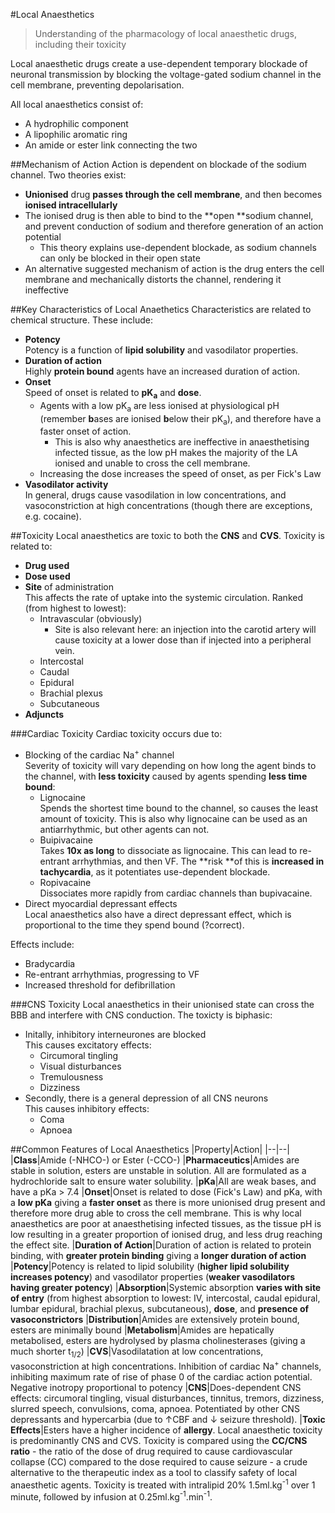 #Local Anaesthetics
> Understanding of the pharmacology of local anaesthetic drugs, including their toxicity

Local anaesthetic drugs create a use-dependent temporary blockade of neuronal transmission by blocking the voltage-gated sodium channel in the cell membrane, preventing depolarisation. 

All local anaesthetics consist of:
* A hydrophilic component
* A lipophilic aromatic ring
* An amide or ester link connecting the two

##Mechanism of Action
Action is dependent on blockade of the sodium channel. Two theories exist:
* **Unionised** drug **passes through the cell membrane**, and then becomes **ionised intracellularly**
* The ionised drug is then able to bind to the **open **sodium channel, and prevent conduction of sodium and therefore generation of an action potential
  * This theory explains use-dependent blockade, as sodium channels can only be blocked in their open state
* An alternative suggested mechanism of action is the drug enters the cell membrane and mechanically distorts the channel, rendering it ineffective

##Key Characteristics of Local Anaethetics
Characteristics are related to chemical structure. These include:
* **Potency**  
Potency is a function of **lipid solubility** and vasodilator properties.
* **Duration of action**  
Highly **protein bound** agents have an increased duration of action.
* **Onset**  
Speed of onset is related to **pK<sub>a</sub>** and **dose**.
  * Agents with a low pK<sub>a</sub> are less ionised at physiological pH (remember **b**ases are ionised **b**elow their pK<sub>a</sub>), and therefore have a faster onset of action.
    * This is also why anaesthetics are ineffective in anaesthetising infected tissue, as the low pH makes the majority of the LA ionised and unable to cross the cell membrane.
  * Increasing the dose increases the speed of onset, as per Fick's Law
* **Vasodilator activity**  
In general, drugs cause vasodilation in low concentrations, and vasoconstriction at high concentrations (though there are exceptions, e.g. cocaine).

##Toxicity
Local anaesthetics are toxic to both the **CNS** and **CVS**. Toxicity is related to:
* **Drug used**
* **Dose used**
* **Site** of administration  
This affects the rate of uptake into the systemic circulation. Ranked (from highest to lowest):
  * Intravascular (obviously)
    * Site is also relevant here: an injection into the carotid artery will cause toxicity at a lower dose than if injected into a peripheral vein.
  * Intercostal
  * Caudal
  * Epidural
  * Brachial plexus
  * Subcutaneous
* **Adjuncts**


###Cardiac Toxicity
Cardiac toxicity occurs due to:
* Blocking of the cardiac Na<sup>+</sup> channel  
Severity of toxicity will vary depending on how long the agent binds to the channel, with **less toxicity** caused by agents spending **less time bound**:
  * Lignocaine  
  Spends the shortest time bound to the channel, so causes the least amount of toxicity. This is also why lignocaine can be used as an antiarrhythmic, but other agents can not.
  * Buipivacaine  
  Takes **10x as long** to dissociate as lignocaine. This can lead to re-entrant arrhythmias, and then VF. The **risk **of this is **increased in tachycardia**, as it potentiates use-dependent blockade.
  * Ropivacaine  
  Dissociates more rapidly from cardiac channels than bupivacaine.
* Direct myocardial depressant effects  
Local anaesthetics also have a direct depressant effect, which is proportional to the time they spend bound (?correct).

Effects include:
* Bradycardia
* Re-entrant arrhythmias, progressing to VF
* Increased threshold for defibrillation

###CNS Toxicity
Local anaesthetics in their unionised state can cross the BBB and interfere with CNS conduction. The toxicty is biphasic:
* Initally, inhibitory interneurones are blocked  
This causes excitatory effects:
  * Circumoral tingling
  * Visual disturbances
  * Tremulousness
  * Dizziness
* Secondly, there is a general depression of all CNS neurons  
This causes inhibitory effects:
  * Coma
  * Apnoea

##Common Features of Local Anaesthetics
|Property|Action|
|--|--|
|**Class**|Amide (-NHCO-) or Ester (-CCO-)
|**Pharmaceutics**|Amides are stable in solution, esters are unstable in solution. All are formulated as a hydrochloride salt to ensure water solubility.
|**pKa**|All are weak bases, and have a pKa > 7.4
|**Onset**|Onset is related to dose (Fick's Law) and pKa, with a **low pKa** giving a **faster onset** as there is more unionised drug present and therefore more drug able to cross the cell membrane. This is why local anaesthetics are poor at anaesthetising infected tissues, as the tissue pH is low resulting in a greater proportion of ionised drug, and less drug reaching the effect site.
|**Duration of Action**|Duration of action is related to protein binding, with **greater protein binding** giving a **longer duration of action**
|**Potency**|Potency is related to lipid solubility (**higher lipid solubility increases potency**) and vasodilator properties (**weaker vasodilators having greater potency**)
|**Absorption**|Systemic absorption **varies with site of entry** (from highest absorption to lowest: IV, intercostal, caudal epidural, lumbar epidural, brachial plexus, subcutaneous), **dose**, and **presence of vasoconstrictors**
|**Distribution**|Amides are extensively protein bound, esters are minimally bound
|**Metabolism**|Amides are hepatically metabolised, esters are hydrolysed by plasma cholinesterases (giving a much shorter t<sub>1/2</sub>)
|**CVS**|Vasodilatation at low concentrations, vasoconstriction at high concentrations. Inhibition of cardiac Na<sup>+</sup> channels, inhibiting maximum rate of rise of phase 0 of the cardiac action potential. Negative inotropy proportional to potency
|**CNS**|Does-dependent CNS effects: circumoral tingling, visual disturbances, tinnitus, tremors, dizziness, slurred speech, convulsions, coma, apnoea. Potentiated by other CNS depressants and hypercarbia (due to ↑CBF and ↓ seizure threshold).
|**Toxic Effects**|Esters have a higher incidence of **allergy**. Local anaesthetic toxicity is predominantly CNS and CVS. Toxicity is compared using the **CC/CNS ratio** - the ratio  of the dose of drug required to cause cardiovascular collapse (CC) compared to the dose required to cause seizure - a crude alternative to the therapeutic index as a tool to classify safety of local anaesthetic agents. Toxicity is treated with intralipid 20% 1.5ml.kg<sup>-1</sup> over 1 minute, followed by infusion at 0.25ml.kg<sup>-1</sup>.min<sup>-1</sup>.

